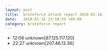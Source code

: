 ```yaml
---
layout: post
title:  bruteforce attack report 2018-01-16
date:   2018-01-16 23:59:59 +09:00
category: bruteforce report
---
```


* 12:08 unknown[87.125.117.120]
* 22:27 unknown[207.46.13.36]
